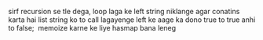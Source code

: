 sirf recursion se tle dega, loop laga ke left string niklange agar conatins karta hai list string ko to call lagayenge left ke aage ka dono true to true anhi to false;
​
memoize karne ke liye hasmap bana leneg